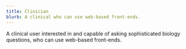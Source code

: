```yaml
---
title: Clinician
blurb: A clinical who can use web-based front-ends.
---
```


A clinical user interested in and capable of asking sophisticated biology questions, who can use web-based front-ends.